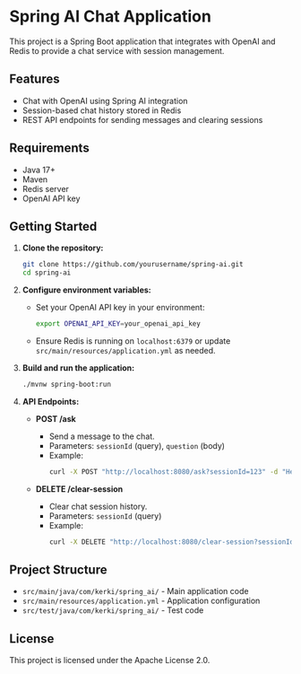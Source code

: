 # Spring AI Chat Application

This project is a Spring Boot application that integrates with OpenAI and Redis to provide a chat service with session management.

## Features

- Chat with OpenAI using Spring AI integration
- Session-based chat history stored in Redis
- REST API endpoints for sending messages and clearing sessions

## Requirements

- Java 17+
- Maven
- Redis server
- OpenAI API key

## Getting Started

1. **Clone the repository:**
   ```sh
   git clone https://github.com/yourusername/spring-ai.git
   cd spring-ai
   ```

2. **Configure environment variables:**
   - Set your OpenAI API key in your environment:
     ```sh
     export OPENAI_API_KEY=your_openai_api_key
     ```
   - Ensure Redis is running on `localhost:6379` or update `src/main/resources/application.yml` as needed.

3. **Build and run the application:**
   ```sh
   ./mvnw spring-boot:run
   ```

4. **API Endpoints:**

   - **POST /ask**
     - Send a message to the chat.
     - Parameters: `sessionId` (query), `question` (body)
     - Example:
       ```sh
       curl -X POST "http://localhost:8080/ask?sessionId=123" -d "Hello!"
       ```

   - **DELETE /clear-session**
     - Clear chat session history.
     - Parameters: `sessionId` (query)
     - Example:
       ```sh
       curl -X DELETE "http://localhost:8080/clear-session?sessionId=123"
       ```

## Project Structure

- `src/main/java/com/kerki/spring_ai/` - Main application code
- `src/main/resources/application.yml` - Application configuration
- `src/test/java/com/kerki/spring_ai/` - Test code

## License

This project is licensed under the Apache License 2.0.
